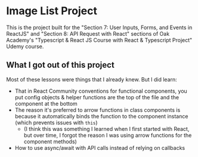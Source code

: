 # Image List Project 
This is the project built for the "Section 7: User Inputs, Forms, and Events in ReactJS" and "Section 8: API Request with React" sections of Oak Academy's "Typescript & React JS Course with React & Typescript Project" Udemy course.

## What I got out of this project

Most of these lessons were things that I already knew. But I did learn:
- That in React Community conventions for functional components, you put config objects & helper functions are the top of the file and the component at the bottom
- The reason it's preferred to arrow functions in class components is because it automatically binds the function to the component instance (which prevents issues with `this`)
    - (I think this was something I learned when I first started with React, but over time, I forgot the reason I was using arrow functions for the component methods)
- How to use async/await with API calls instead of relying on callbacks